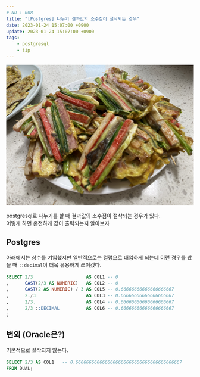 ```yaml
---
# NO : 008
title: "[Postgres] 나누기 결과값의 소수점이 절삭되는 경우"
date: 2023-01-24 15:07:00 +0900
update: 2023-01-24 15:07:00 +0900
tags: 
    - postgresql
    - tip
---
```

![](008_01.png)


postgresql로 나누기를 할 때 결과값의 소수점이 절삭되는 경우가 있다.  
어떻게 하면 온전하게 값이 출력되는지 알아보자 

## Postgres

아래에서는 상수를 기입했지만 일반적으로는 컬럼으로 대입하게 되는데 이런 경우를 봤을 때 `::decimal`이 더욱 유용하게 쓰이겠다.
```sql
SELECT 2/3                    AS COL1 -- 0
,      CAST(2/3 AS NUMERIC)   AS COL2 -- 0
,      CAST(2 AS NUMERIC) / 3 AS COL5 -- 0.66666666666666666667
,      2./3                   AS COL3 -- 0.66666666666666666667
,      2/3.                   AS COL4 -- 0.66666666666666666667
,      2/3 ::DECIMAL          AS COL6 -- 0.66666666666666666667
;
```


## 번외 (Oracle은?)

기본적으로 절삭되지 않는다.
```sql
SELECT 2/3 AS COL1   -- 0.6666666666666666666666666666666666666667
FROM DUAL;
```
